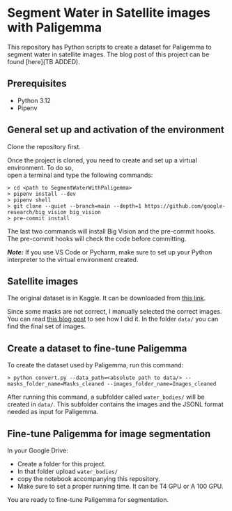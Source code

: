 # Segment Water in Satellite images with Paligemma
This repository has Python scripts to create a dataset for Paligemma to segment water in satellite images.
The blog post of this project can be found [here](TB ADDED).

## Prerequisites 
- Python 3.12 
- Pipenv

## General set up and activation of the environment 
Clone the repository first.

Once the project is cloned, you need to create and set up a virtual environment. To do so,  
open a terminal and type the following commands:

```
> cd <path to SegmentWaterWithPaligemma>
> pipenv install --dev
> pipenv shell
> git clone --quiet --branch=main --depth=1 https://github.com/google-research/big_vision big_vision
> pre-commit install 
```
The last two commands will install Big Vision and the pre-commit hooks. 
The pre-commit hooks will check the code before committing.


***Note:*** If you use VS Code or Pycharm, make sure to set up your Python interpreter 
to the virtual environment created.

## Satellite images
The original dataset is in Kaggle. It can be downloaded from [this link](https://www.kaggle.com/datasets/franciscoescobar/satellite-images-of-water-bodies). 

Since some masks are not correct, I manually selected the correct images. You can read [this blog post]()
to see how I did it. In the folder `data/` you can find the final set of images.

## Create a dataset to fine-tune Paligemma

To create the dataset used by Paligemma, run this command:

```
> python convert.py --data_path=<absolute path to data/> --masks_folder_name=Masks_cleaned --images_folder_name=Images_cleaned
```

After running this command, a subfolder called `water_bodies/` will be created in `data/`.
This subfolder contains the images and the JSONL format needed as input for Paligemma. 

## Fine-tune Paligemma for image segmentation
In your Google Drive:
* Create a folder for this project.
* In that folder upload `water_bodies/` 
* copy the notebook accompanying this repository.
* Make sure to set a proper running time. It can be T4 GPU or A 100 GPU. 

You are ready to fine-tune Paligemma for segmentation.
